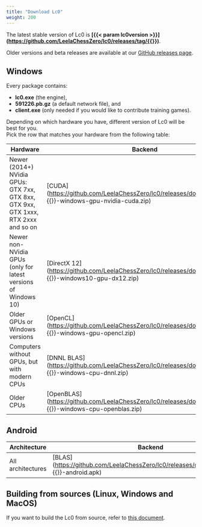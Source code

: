 ```yaml
---
title: "Download Lc0"
weight: 200
---
```


The latest stable version of Lc0 is **[{{< param lc0version >}}](https://github.com/LeelaChessZero/lc0/releases/tag/{{<param lc0version>}})**.

Older versions and beta releases are available at our [GitHub releases page](https://github.com/LeelaChessZero/lc0/releases).

## Windows

Every package contains:
* **lc0.exe** (the engine),
* **591226.pb.gz** (a default network file), and
* **client.exe** (only needed if you would like to contribute training games).

Depending on which hardware you have, different version of Lc0 will be best for you.  
Pick the row that matches your hardware from the following table:

| Hardware | Backend |
|----------|---------|
| Newer (2014+) NVidia GPUs: GTX&nbsp;7xx, GTX&nbsp;8xx, GTX&nbsp;9xx, GTX&nbsp;1xxx, RTX&nbsp;2xxx and so on | [CUDA](https://github.com/LeelaChessZero/lc0/releases/download/{{<param lc0version>}}/lc0-{{<param lc0version>}}-windows-gpu-nvidia-cuda.zip) |
| Newer non-NVidia GPUs (only for latest versions of Windows 10) | [DirectX 12](https://github.com/LeelaChessZero/lc0/releases/download/{{<param lc0version>}}/lc0-{{<param lc0version>}}-windows10-gpu-dx12.zip) |
| Older GPUs or Windows versions | [OpenCL](https://github.com/LeelaChessZero/lc0/releases/download/{{<param lc0version>}}/lc0-{{<param lc0version>}}-windows-gpu-opencl.zip) |
| Computers without GPUs, but with modern CPUs | [DNNL BLAS](https://github.com/LeelaChessZero/lc0/releases/download/{{<param lc0version>}}/lc0-{{<param lc0version>}}-windows-cpu-dnnl.zip) |
| Older CPUs | [OpenBLAS](https://github.com/LeelaChessZero/lc0/releases/download/{{<param lc0version>}}/lc0-{{<param lc0version>}}-windows-cpu-openblas.zip) |

## Android

| Architecture | Backend |
|--------------|---------|
| All architectures | [BLAS](https://github.com/LeelaChessZero/lc0/releases/download/{{<param lc0version>}}/lc0-{{<param lc0version>}}-android.apk) |

## Building from sources (Linux, Windows and MacOS)

If you want to build the Lc0 from source, refer to [this document](https://github.com/LeelaChessZero/lc0/blob/v0.24.1/README.md#building-and-running-lc0).
